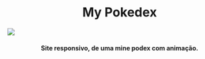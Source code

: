 <h1 align="center"> My Pokedex </h1>
<img src="https://github.com/Samuraiflamesf/Pokedex_MapaWeek/blob/main/src/v1.png" wight= 800px>
<h4 align="center">Site responsivo, de uma mine podex com animação.</h4>

